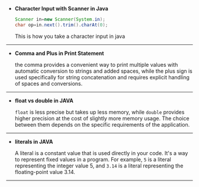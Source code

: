 - **Character Input with Scanner in Java**

    ```java
    Scanner in=new Scanner(System.in);
    char op=in.next().trim().charAt(0);
    ```

  This is how you take a character input in java

---

- **Comma and Plus in Print Statement**

  the comma provides a convenient way to print multiple values with automatic conversion to strings and added spaces,
  while the plus sign is used specifically for string concatenation and requires explicit handling of spaces and
  conversions.

---

- **float vs double in JAVA**

  `float` is less precise but takes up less memory, while `double` provides higher precision at the cost of
  slightly more memory usage. The choice between them depends on the specific requirements of the application.

---

- **literals in JAVA**

  A literal is a constant value that is used directly in your code. It's a way to represent fixed values in a
  program. For example, `5` is a literal representing the integer value 5, and `3.14` is a literal representing the
  floating-point value 3.14.

---
